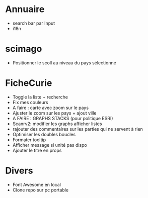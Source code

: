 # Annuaire
- search bar par Input
- i18n

# scimago
- Positionner le scoll au niveau du pays sélectionné

# FicheCurie
- Toggle la liste + recherche
- Fix mes couleurs
- A faire : carte avec zoom sur le pays
- Ajuster le zoom sur les pays + ajout ville
- A FAIRE : GRAPHS STACKS (pour politique ESRI)
- Scanrv2: modifier les graphs afficher listes
- rajouter des commentaires sur les parties qui ne servent à rien
- Optimiser les doubles boucles
- Formater tooltip
- Afficher message si unité pas dispo
- Ajouter le titre en props

# Divers
- Font Awesome en local
- Clone repo sur pc portable
